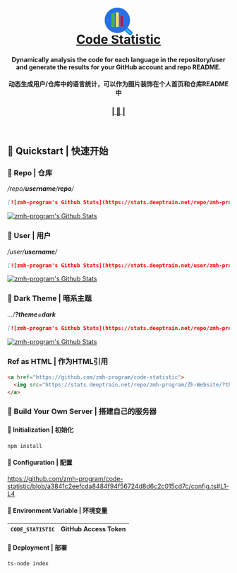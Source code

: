 <div align="center"> 

[<img src="public/favicon.png" alt="Code Statistic" width="64" height="64" style="transform: translateY(50px);">](https://stats.deeptrain.net)
# [Code Statistic](https://stats.deeptrain.net)

#### Dynamically analysis the code for each language in the repository/user and generate the results for your GitHub account and repo README. 
#### 动态生成用户/仓库中的语言统计，可以作为图片装饰在个人首页和仓库README中

### [| 👀 |](https://stats.deeptrain.net)
<br>
</div>

## 🍏 Quickstart | 快速开始

### 🍊 Repo | 仓库
*/repo/**username**/**repo**/*
```markdown
[![zmh-program's Github Stats](https://stats.deeptrain.net/repo/zmh-program/Zh-Website/)](https://github.com/zmh-program/code-statistic)
```
[![zmh-program's Github Stats](https://stats.deeptrain.net/repo/zmh-program/Zh-Website/)](https://github.com/zmh-program/code-statistic)

### 🍉 User | 用户
*/user/**username**/*
```markdown
[![zmh-program's Github Stats](https://stats.deeptrain.net/user/zmh-program/)](https://github.com/zmh-program/code-statistic)
```
[![zmh-program's Github Stats](https://stats.deeptrain.net/user/zmh-program/)](https://github.com/zmh-program/code-statistic)

### 🥝 Dark Theme | 暗系主题
*.../**?theme=dark***
```markdown
[![zmh-program's Github Stats](https://stats.deeptrain.net/repo/zmh-program/Zh-Website/?theme=dark)](https://github.com/zmh-program/code-statistic)
```
[![zmh-program's Github Stats](https://stats.deeptrain.net/repo/zmh-program/Zh-Website/?theme=dark)](https://github.com/zmh-program/code-statistic)

### Ref as HTML | 作为HTML引用
```html
<a href="https://github.com/zmh-program/code-statistic">
  <img src="https://stats.deeptrain.net/repo/zmh-program/Zh-Website/?theme=dark" alt="zmh-program's Github Stats">
</a>
```

### 🍎 Build Your Own Server | 搭建自己的服务器
#### 🍒 Initialization | 初始化
```shell
npm install
```

#### 🍬 Configuration | 配置
https://github.com/zmh-program/code-statistic/blob/a3841c2eefcda8484f94f56724d8d6c2c015cd7c/config.ts#L1-L4

#### 🎄 Environment Variable | 环境变量

| `CODE_STATISTIC` | GitHub Access Token |
|------------------|---------------------|


#### 🍇 Deployment | 部署
```shell
ts-node index
```
